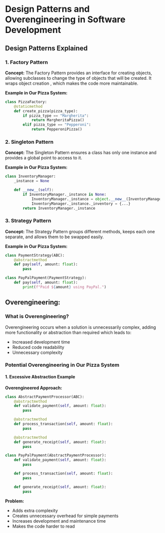 # Design Patterns and Overengineering in Software Development

## Design Patterns Explained

### 1. Factory Pattern
**Concept:** 
The Factory Pattern provides an interface for creating objects, allowing subclasses to change the type of objects that will be created. It wraps object creation , which makes the code more maintainable.

**Example in Our Pizza System:**
```python
class PizzaFactory:
    @staticmethod
    def create_pizza(pizza_type):
        if pizza_type == "Margherita":
            return MargheritaPizza()
        elif pizza_type == "Pepperoni":
            return PepperoniPizza()
```

### 2. Singleton Pattern
**Concept:**
The Singleton Pattern ensures a class has only one instance and provides a global point to access to it. 

**Example in Our Pizza System:**
```python
class InventoryManager:
    _instance = None

    def __new__(self):
        if InventoryManager._instance is None:
            InventoryManager._instance = object.__new__(InventoryManager)
            InventoryManager._instance._inventory = {...}
        return InventoryManager._instance
```

### 3. Strategy Pattern
**Concept:**
The Strategy Pattern groups different methods, keeps each one separate, and allows them to be swapped easily.

**Example in Our Pizza System:**
```python
class PaymentStrategy(ABC):
    @abstractmethod
    def pay(self, amount: float):
        pass

class PayPalPayment(PaymentStrategy):
    def pay(self, amount: float):
        print(f"Paid ${amount} using PayPal.")
```

## Overengineering:

### What is Overengineering?
Overengineering occurs when a solution is unnecessarily complex, adding more functionality or abstraction than required which leads to:
- Increased development time
- Reduced code readability
- Unnecessary complexity

### Potential Overengineering in Our Pizza System

#### 1. Excessive Abstraction Example
**Overengineered Approach:**
```python
class AbstractPaymentProcessor(ABC):
    @abstractmethod
    def validate_payment(self, amount: float):
        pass

    @abstractmethod
    def process_transaction(self, amount: float):
        pass

    @abstractmethod
    def generate_receipt(self, amount: float):
        pass

class PayPalPayment(AbstractPaymentProcessor):
    def validate_payment(self, amount: float):
        pass

    def process_transaction(self, amount: float):
        pass

    def generate_receipt(self, amount: float):
        pass
```

**Problem:**
- Adds extra complexity
- Creates unnecessary overhead for simple payments
- Increases development and maintenance time
- Makes the code harder to read
